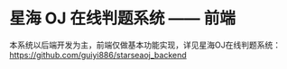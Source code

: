 # 星海 OJ 在线判题系统 —— 前端

本系统以后端开发为主，前端仅做基本功能实现，详见星海OJ在线判题系统：https://github.com/guiyi886/starseaoj_backend
